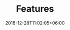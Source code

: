 ---
title: "Features"
date: 2018-12-28T11:02:05+06:00
icon: "ti-package"
description: "V2ray, TLS, SSL intergrate"
type : "pages"
---